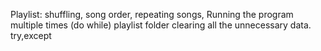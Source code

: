 Playlist: shuffling, song order, repeating songs,
Running the program multiple times (do while)
playlist folder
clearing all the unnecessary data. 
try,except
